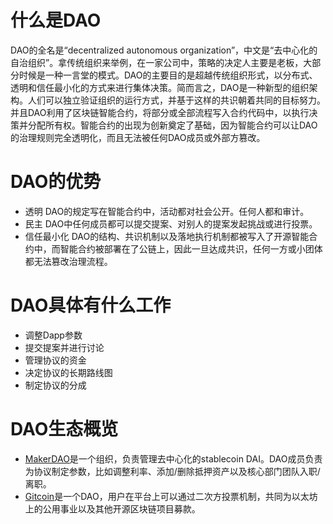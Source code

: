 # 什么是DAO
DAO的全名是“decentralized autonomous organization”，中文是“去中心化的自治组织”。拿传统组织来举例，在一家公司中，策略的决定人主要是老板，大部分时候是一种一言堂的模式。DAO的主要目的是超越传统组织形式，以分布式、透明和信任最小化的方式来进行集体决策。简而言之，DAO是一种新型的组织架构。人们可以独立验证组织的运行方式，并基于这样的共识朝着共同的目标努力。并且DAO利用了区块链智能合约，将部分或全部流程写入合约代码中，以执行决策并分配所有权。智能合约的出现为创新奠定了基础，因为智能合约可以让DAO的治理规则完全透明化，而且无法被任何DAO成员或外部方篡改。

# DAO的优势
* 透明
DAO的规定写在智能合约中，活动都对社会公开。任何人都和审计。
* 民主
DAO中任何成员都可以提交提案、对别人的提案发起挑战或进行投票。
* 信任最小化
DAO的结构、共识机制以及落地执行机制都被写入了开源智能合约中，而智能合约被部署在了公链上，因此一旦达成共识，任何一方或小团体都无法篡改治理流程。

# DAO具体有什么工作

* 调整Dapp参数
* 提交提案并进行讨论
* 管理协议的资金
* 决定协议的长期路线图
* 制定协议的分成

# DAO生态概览

* [MakerDAO](https://makerdao.com/en/)是一个组织，负责管理去中心化的stablecoin DAI。DAO成员负责为协议制定参数，比如调整利率、添加/删除抵押资产以及核心部门团队入职/离职。
* [Gitcoin](https://www.gitcoin.co/)是一个DAO，用户在平台上可以通过二次方投票机制，共同为以太坊上的公用事业以及其他开源区块链项目募款。
